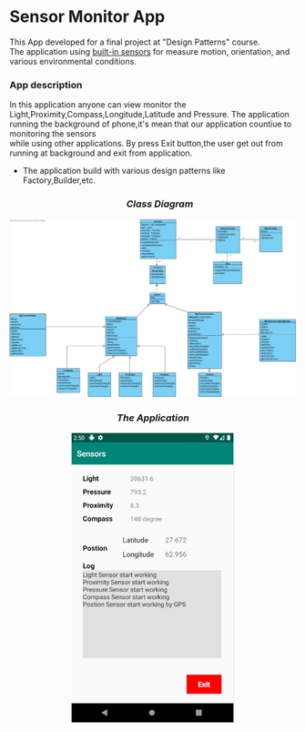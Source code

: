  # Sensor Monitor App 

This App developed for a final project at "Design Patterns" course.  
The application using [built-in sensors](https://developer.android.com/guide/topics/sensors/sensors_overview) for measure motion, orientation, and various environmental conditions.

### App description
In this application anyone can view monitor the Light,Proximity,Compass,Longitude,Latitude and Pressure.
The application running the background of phone,it's mean that our application countiue to monitoring the sensors  
while using other applications.
By press Exit button,the user get out from running at background and exit from application.    

* The application build with various design patterns like Factory,Builder,etc.
  

  ### _<p align="center"> Class Diagram </p>_
<p align="center"><img src="https://github.com/ziper02/Sensors/blob/master/images/Sensor%20Class%20Diagram.jpg"/></p>

  ### _<p align="center"> The Application </p>_
<p align="center"><img src="https://github.com/ziper02/Sensors/blob/master/images/app.png"/></p>
